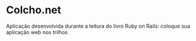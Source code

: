 Colcho.net
=========

Aplicação desenvolvida durante a leitura do livro Ruby on Rails: coloque sua aplicação web nos trilhos
